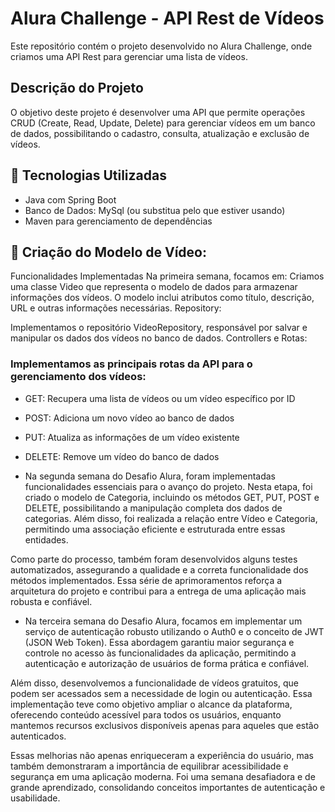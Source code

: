 # Alura Challenge - API Rest de Vídeos
Este repositório contém o projeto desenvolvido no Alura Challenge, onde criamos uma API Rest para gerenciar uma lista de vídeos.

## Descrição do Projeto
O objetivo deste projeto é desenvolver uma API que permite operações CRUD (Create, Read, Update, Delete) para gerenciar vídeos em um banco de dados, possibilitando o cadastro, consulta, atualização e exclusão de vídeos.

## 🚀 Tecnologias Utilizadas
* Java com Spring Boot
* Banco de Dados: MySql (ou substitua pelo que estiver usando)
* Maven para gerenciamento de dependências


## 📜 Criação do Modelo de Vídeo:
Funcionalidades Implementadas
Na primeira semana, focamos em:
Criamos uma classe Video que representa o modelo de dados para armazenar informações dos vídeos.
O modelo inclui atributos como título, descrição, URL e outras informações necessárias.
Repository:

Implementamos o repositório VideoRepository, responsável por salvar e manipular os dados dos vídeos no banco de dados.
Controllers e Rotas:

### Implementamos as principais rotas da API para o gerenciamento dos vídeos:
* GET: Recupera uma lista de vídeos ou um vídeo específico por ID
* POST: Adiciona um novo vídeo ao banco de dados
* PUT: Atualiza as informações de um vídeo existente
* DELETE: Remove um vídeo do banco de dados

* Na segunda semana do Desafio Alura, foram implementadas funcionalidades essenciais para o avanço do projeto. Nesta etapa, foi criado o modelo de Categoria, incluindo os métodos GET, PUT, POST e DELETE, possibilitando a manipulação completa dos dados de categorias. Além disso, foi realizada a relação entre Vídeo e Categoria, permitindo uma associação eficiente e estruturada entre essas entidades.

Como parte do processo, também foram desenvolvidos alguns testes automatizados, assegurando a qualidade e a correta funcionalidade dos métodos implementados. Essa série de aprimoramentos reforça a arquitetura do projeto e contribui para a entrega de uma aplicação mais robusta e confiável.


* Na terceira semana do Desafio Alura, focamos em implementar um serviço de autenticação robusto utilizando o Auth0 e o conceito de JWT (JSON Web Token). Essa abordagem garantiu maior segurança e controle no acesso às funcionalidades da aplicação, permitindo a autenticação e autorização de usuários de forma prática e confiável.

Além disso, desenvolvemos a funcionalidade de vídeos gratuitos, que podem ser acessados sem a necessidade de login ou autenticação. Essa implementação teve como objetivo ampliar o alcance da plataforma, oferecendo conteúdo acessível para todos os usuários, enquanto mantemos recursos exclusivos disponíveis apenas para aqueles que estão autenticados.

Essas melhorias não apenas enriqueceram a experiência do usuário, mas também demonstraram a importância de equilibrar acessibilidade e segurança em uma aplicação moderna. Foi uma semana desafiadora e de grande aprendizado, consolidando conceitos importantes de autenticação e usabilidade.


